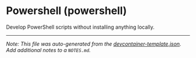 
# Powershell (powershell)

Develop PowerShell scripts without installing anything locally.





---

_Note: This file was auto-generated from the [devcontainer-template.json](https://github.com/igedevOps/devcontainer-template/blob/main/src/powershell/devcontainer-template.json).  Add additional notes to a `NOTES.md`._
